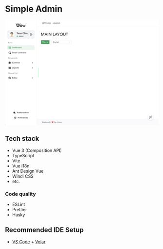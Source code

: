 # Simple Admin

![Wow Platform](chore/preview.jpg 'Preview')

## Tech stack

- Vue 3 (Composition API)
- TypeScript
- Vite
- Vue i18n
- Ant Design Vue
- Windi CSS
- etc.

### Code quality

- ESLint
- Prettier
- Husky

## Recommended IDE Setup

- [VS Code](https://code.visualstudio.com/) + [Volar](https://marketplace.visualstudio.com/items?itemName=Vue.volar)

